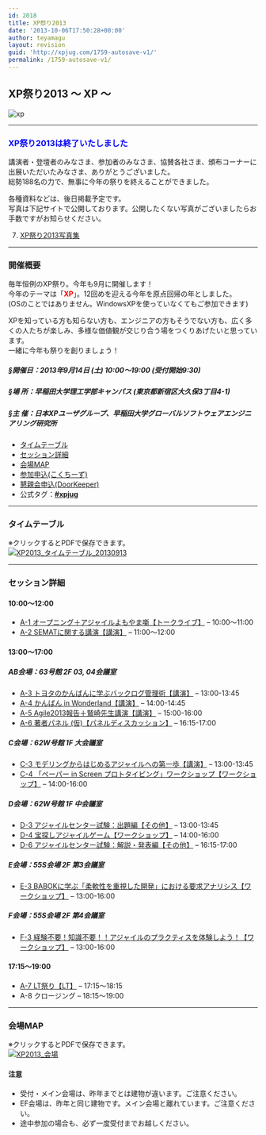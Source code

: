 ```yaml
---
id: 2018
title: XP祭り2013
date: '2013-10-06T17:50:28+00:00'
author: teyamagu
layout: revision
guid: 'http://xpjug.com/1759-autosave-v1/'
permalink: /1759-autosave-v1/
---
```


## XP祭り2013 〜 XP 〜

![xp](http://xpjug.com/wp-content/uploads/2013/07/xp.png)

---

### <span style="color: blue;">XP祭り2013は終了いたしました</span>

講演者・登壇者のみなさま、参加者のみなさま、協賛各社さま、頒布コーナーに出展いただいたみなさま、ありがとうございました。  
総勢188名の力で、無事に今年の祭りを終えることができました。

各種資料などは、後日掲載予定です。  
写真は下記サイトで公開しております。公開したくない写真がございましたらお手数ですがお知らせください。

7. [XP祭り2013写真集](http://www.flickr.com/photos/101974044@N02/sets/72157635626961363/)
---

### 開催概要

毎年恒例のXP祭り。今年も9月に開催します！  
今年のテーマは「<span style="color: red; font-weight: bold;">XP</span>」。12回めを迎える今年を原点回帰の年としました。  
(OSのことではありません。WindowsXPを使っていなくてもご参加できます)

XPを知っている方も知らない方も、エンジニアの方もそうでない方も、広く多くの人たちが楽しみ、多様な価値観が交じり合う場をつくりあげたいと思っています。  
一緒に今年も祭りを創りましょう！

##### §開催日：2013年9月14日 (土) 10:00〜19:00 (受付開始9:30)

##### §場 所：早稲田大学理工学部キャンパス (東京都新宿区大久保3丁目4-1)

##### §主 催：日本XPユーザグループ、早稲田大学グローバルソフトウェアエンジニアリング研究所

- [タイムテーブル](#timetable)
- [セッション詳細](#sessiondetail)
- [会場MAP](#map)
- [参加申込(こくちーず)](http://kokucheese.com/event/index/99869/)
- [懇親会申込(DoorKeeper)](http://xpmatsuri.doorkeeper.jp/events/5381)
- 公式タグ：**[\#xpjug](https://twitter.com/#!/search/realtime/%23xpjug)**

---

### タイムテーブル

※クリックするとPDFで保存できます。  
[![XP2013_タイムテーブル_20130913](http://xpjug.com/wp-content/uploads/2013/07/a7ae12841a781090ed38a26ef6ee24f3.png)](http://xpjug.com/wp-content/uploads/2013/07/XP2013_Timetable1.pdf)

---

### セッション詳細

#### 10:00〜12:00

- [A-1 オープニング＋アジャイルよもやま噺【トークライブ】](http://xpjug.com/xp2013-contents-a1/) – 10:00〜11:00
- [A-2 SEMATに関する講演【講演】](http://xpjug.com/xp2013-contents-a2/) – 11:00〜12:00

#### 13:00〜17:00

##### AB会場：63号館 2F 03, 04会議室

- [A-3 トヨタのかんばんに学ぶバックログ管理術【講演】](http://xpjug.com/xp2013-contents-a3/) – 13:00-13:45
- [A-4 かんばん in Wonderland【講演】](http://xpjug.com/xp2013-contents-a4/) – 14:00-14:45
- [A-5 Agile2013報告＋鷲崎先生講演【講演】](http://xpjug.com/xp2013-contents-a5/) – 15:00-16:00
- [A-6 著者パネル (仮)【パネルディスカッション】](http://xpjug.com/xp2013-contents-a6/) – 16:15-17:00

##### C会場：62W号館 1F 大会議室

- [C-3 モデリングからはじめるアジャイルへの第一歩【講演】](http://xpjug.com/xp2013-contents-c3/) – 13:00-13:45
- [C-4 「ペーパー in Screen プロトタイピング」ワークショップ【ワークショップ】](http://xpjug.com/xp2013-contents-c4/) – 14:00-16:00

##### D会場：62W号館 1F 中会議室

- [D-3 アジャイルセンター試験：出題編【その他】](http://xpjug.com/xp2013-contents-d3/) – 13:00-13:45
- [D-4 宝探しアジャイルゲーム【ワークショップ】](http://xpjug.com/xp2013-contents-d4/) – 14:00-16:00
- [D-6 アジャイルセンター試験：解説・発表編【その他】](http://xpjug.com/xp2013-contents-d6/) – 16:15-17:00

##### E会場：55S会場 2F 第3会議室

- [E-3 BABOKに学ぶ「柔軟性を重視した開発」における要求アナリシス【ワークショップ】](http://xpjug.com/xp2013-contents-e3/) – 13:00-16:00

##### F会場：55S会場 2F 第4会議室

- [F-3 経験不要！知識不要！！アジャイルのプラクティスを体験しよう！【ワークショップ】](http://xpjug.com/xp2013-contents-f3/) – 13:00-16:00

#### 17:15〜19:00

- [A-7 LT祭り【LT】](http://xpjug.com/xp2013-contents-a7/) – 17:15〜18:15
- A-8 クロージング – 18:15〜19:00

---

### 会場MAP

※クリックするとPDFで保存できます。  
[![XP2013_会場](http://xpjug.com/wp-content/uploads/2013/07/08a38e95da7d22f21dfff97bf1f7edc6.png)](http://xpjug.com/wp-content/uploads/2013/07/XP2013_Map.pdf)

#### 注意

- 受付・メイン会場は、昨年までとは建物が違います。ご注意ください。
- EF会場は、昨年と同じ建物です。メイン会場と離れています。ご注意ください。
- 途中参加の場合も、必ず一度受付までお越しください。